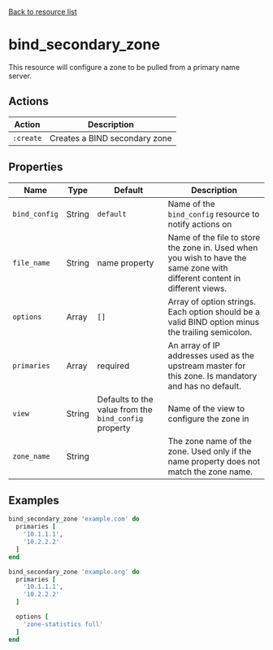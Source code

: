 [Back to resource list](../README.md#resources)

# bind_secondary_zone

This resource will configure a zone to be pulled from a primary name server.

## Actions

| Action    | Description                   |
| --------- | ----------------------------- |
| `:create` | Creates a BIND secondary zone |

## Properties

| Name          | Type   | Default                                               | Description                                                                                                                |
| ------------- | ------ | ----------------------------------------------------- | -------------------------------------------------------------------------------------------------------------------------- |
| `bind_config` | String | `default`                                             | Name of the `bind_config` resource to notify actions on                                                                    |
| `file_name`   | String | name property                                         | Name of the file to store the zone in. Used when you wish to have the same zone with different content in different views. |
| `options`     | Array  | `[]`                                                  | Array of option strings. Each option should be a valid BIND option minus the trailing semicolon.                           |
| `primaries`   | Array  | required                                              | An array of IP addresses used as the upstream master for this zone. Is mandatory and has no default.                       |
| `view`        | String | Defaults to the value from the `bind_config` property | Name of the view to configure the zone in                                                                                  |
| `zone_name`   | String |                                                       | The zone name of the zone. Used only if the name property does not match the zone name.                                    |

## Examples

```ruby
bind_secondary_zone 'example.com' do
  primaries [
    '10.1.1.1',
    '10.2.2.2'
  ]
end

bind_secondary_zone 'example.org' do
  primaries [
    '10.1.1.1',
    '10.2.2.2'
  ]

  options [
    'zone-statistics full'
  ]
end
```
